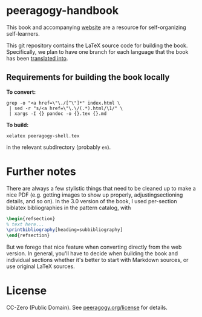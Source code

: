 peeragogy-handbook
==================

This book and accompanying [website](http://peeragogy.org) are a
resource for self-organizing self-learners.

This git repository contains the LaTeX source code for building the
book.  Specifically, we plan to have one branch for each language that
the book has been [translated into](http://peeragogy.net).

## Requirements for building the book locally

**To convert:**

``` shell
grep -o "<a href=\"\./[^\"]*" index.html \
 | sed -r "s/<a href=\"\.\/(.*).html/\1/" \
 | xargs -I {} pandoc -o {}.tex {}.md
```

**To build:**

```
xelatex peeragogy-shell.tex
```

in the relevant subdirectory (probably `en`).

# Further notes

There are always a few stylistic things that need to be cleaned up to
make a nice PDF (e.g. getting images to show up properly,
adjustingsectioning details, and so on).  In the 3.0 version of the
book, I used per-section biblatex bibliographies in the pattern
catalog, with

``` latex
\begin{refsection}
% text here...
\printbibliography[heading=subbibliography]
\end{refsection}
```

But we forego that nice feature when converting directly from the web
version.  In general, you'll have to decide when building the book and
individual sections whether it's better to start with Markdown
sources, or use original LaTeX sources.

# License

CC-Zero (Public Domain).  See
[peeragogy.org/license](http://peeragogy.org/license) for details.
